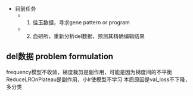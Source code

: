 - 目前任务
	- 1. 佳玉数据，寻求gene pattern or program
	- 2. 血研所，重新分析del数据，预测其精确编辑结果

## del数据  problem formulation


frequency模型不收敛，梯度裁剪是副作用，可能是因为梯度间的不平衡
ReduceLROnPlateau是副作用，小lr使模型不学习
本质原因是val_loss不下降，多分类


